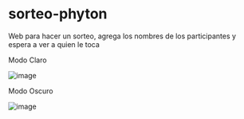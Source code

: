 # sorteo-phyton
Web para hacer un sorteo, agrega los nombres de los participantes y espera a ver a quien le toca

Modo Claro

![image](https://github.com/user-attachments/assets/3fc820ea-238b-4d2a-9117-fedaeef9ae5d)


Modo Oscuro

![image](https://github.com/user-attachments/assets/6c194335-f684-4b6b-8dbd-5a1ebbf12aff)
